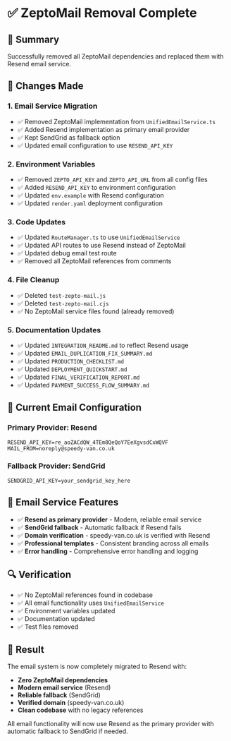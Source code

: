 # ✅ ZeptoMail Removal Complete

## 🎯 Summary

Successfully removed all ZeptoMail dependencies and replaced them with Resend email service.

## 🔄 Changes Made

### 1. **Email Service Migration**
- ✅ Removed ZeptoMail implementation from `UnifiedEmailService.ts`
- ✅ Added Resend implementation as primary email provider
- ✅ Kept SendGrid as fallback option
- ✅ Updated email configuration to use `RESEND_API_KEY`

### 2. **Environment Variables**
- ✅ Removed `ZEPTO_API_KEY` and `ZEPTO_API_URL` from all config files
- ✅ Added `RESEND_API_KEY` to environment configuration
- ✅ Updated `env.example` with Resend configuration
- ✅ Updated `render.yaml` deployment configuration

### 3. **Code Updates**
- ✅ Updated `RouteManager.ts` to use `UnifiedEmailService`
- ✅ Updated API routes to use Resend instead of ZeptoMail
- ✅ Updated debug email test route
- ✅ Removed all ZeptoMail references from comments

### 4. **File Cleanup**
- ✅ Deleted `test-zepto-mail.js`
- ✅ Deleted `test-zepto-mail.cjs`
- ✅ No ZeptoMail service files found (already removed)

### 5. **Documentation Updates**
- ✅ Updated `INTEGRATION_README.md` to reflect Resend usage
- ✅ Updated `EMAIL_DUPLICATION_FIX_SUMMARY.md`
- ✅ Updated `PRODUCTION_CHECKLIST.md`
- ✅ Updated `DEPLOYMENT_QUICKSTART.md`
- ✅ Updated `FINAL_VERIFICATION_REPORT.md`
- ✅ Updated `PAYMENT_SUCCESS_FLOW_SUMMARY.md`

## 🚀 Current Email Configuration

### Primary Provider: Resend
```env
RESEND_API_KEY=re_aoZACdQW_4TEm8QeQoY7EeXgvsdCxWQVF
MAIL_FROM=noreply@speedy-van.co.uk
```

### Fallback Provider: SendGrid
```env
SENDGRID_API_KEY=your_sendgrid_key_here
```

## 📧 Email Service Features

- ✅ **Resend as primary provider** - Modern, reliable email service
- ✅ **SendGrid fallback** - Automatic fallback if Resend fails
- ✅ **Domain verification** - speedy-van.co.uk is verified with Resend
- ✅ **Professional templates** - Consistent branding across all emails
- ✅ **Error handling** - Comprehensive error handling and logging

## 🔍 Verification

- ✅ No ZeptoMail references found in codebase
- ✅ All email functionality uses `UnifiedEmailService`
- ✅ Environment variables updated
- ✅ Documentation updated
- ✅ Test files removed

## 🎉 Result

The email system is now completely migrated to Resend with:
- **Zero ZeptoMail dependencies**
- **Modern email service** (Resend)
- **Reliable fallback** (SendGrid)
- **Verified domain** (speedy-van.co.uk)
- **Clean codebase** with no legacy references

All email functionality will now use Resend as the primary provider with automatic fallback to SendGrid if needed.
